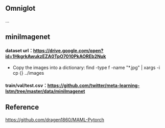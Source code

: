## Omniglot
...
## miniImagenet
#### dataset url：https://drive.google.com/open?id=1HkgrkAwukzEZA0TpO7010PkAOREb2Nuk
 * Copy the images into a dictionary: find -type f -name "*.jpg" | xargs -i cp {} ../images
#### train/val/test.csv：https://github.com/twitter/meta-learning-lstm/tree/master/data/miniImagenet

## Reference
https://github.com/dragen1860/MAML-Pytorch
